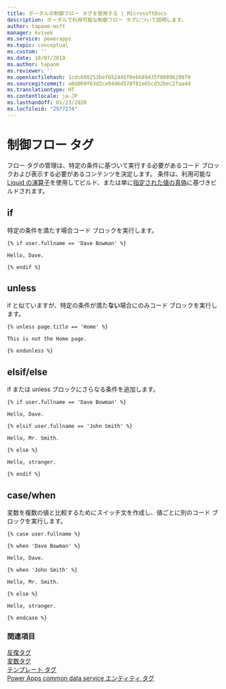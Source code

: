 ```yaml
---
title: ポータルの制御フロー タグを使用する | MicrosoftDocs
description: ポータルで利用可能な制御フロー タグについて説明します。
author: tapanm-msft
manager: kvivek
ms.service: powerapps
ms.topic: conceptual
ms.custom: ''
ms.date: 10/07/2019
ms.author: tapanm
ms.reviewer: ''
ms.openlocfilehash: 1cdc608253bef652445f0eb689435f0089629979
ms.sourcegitcommit: a0d069f63d2ce9496d578f81e65cd32bec2faa4d
ms.translationtype: HT
ms.contentlocale: ja-JP
ms.lasthandoff: 01/23/2020
ms.locfileid: "2977274"
---
```

# <a name="control-flow-tags"></a>制御フロー タグ

フロー タグの管理は、特定の条件に基づいて実行する必要があるコード ブロックおよび表示する必要があるコンテンツを決定します。 条件は、利用可能な[Liquid の演算子](liquid-operators.md)を使用してビルド、または単に[指定された値の真偽](liquid-conditional-operators.md)に基づきビルドされます。  

## <a name="if"></a>if

特定の条件を満たす場合コード ブロックを実行します。

```
{% if user.fullname == 'Dave Bowman' %}

Hello, Dave.

{% endif %}
```

## <a name="unless"></a>unless

if と似ていますが、特定の条件が満た**ない**場合にのみコード ブロックを実行します。

```
{% unless page.title == 'Home' %}

This is not the Home page.

{% endunless %}
```

## <a name="elsifelse"></a>elsif/else

if または unless ブロックにさらなる条件を追加します。

```
{% if user.fullname == 'Dave Bowman' %}

Hello, Dave.

{% elsif user.fullname == 'John Smith' %}

Hello, Mr. Smith.

{% else %}

Hello, stranger.

{% endif %}
```

## <a name="casewhen"></a>case/when

変数を複数の値と比較するためにスイッチ文を作成し、値ごとに別のコード ブロックを実行します。

```
{% case user.fullname %}

{% when 'Dave Bowman' %}

Hello, Dave.

{% when 'John Smith' %}

Hello, Mr. Smith.

{% else %}

Hello, stranger.

{% endcase %}
```

### <a name="see-also"></a>関連項目

[反復タグ](iteration-tags.md)<br>
[変数タグ](variable-tags.md)<br>
[テンプレート タグ](template-tags.md)<br>
[Power Apps common data service エンティティ タグ](portals-entity-tags.md)
